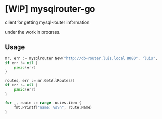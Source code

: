[WIP] mysqlrouter-go
==============
client for getting mysql-router information.

under the work in progress.

Usage
-----
```go
mr, err := mysqlrouter.New("http://db-router.luis.local:8080", "luis", "luis")
if err != nil {
    panic(err)
}

routes, err := mr.GetAllRoutes()
if err != nil {
    panic(err)
}

for _, route := range routes.Item {
    fmt.Printf("name: %s\n", route.Name)
}
```